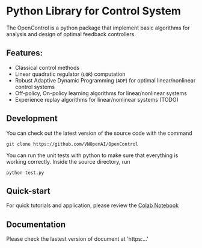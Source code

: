 # Python Library for Control System

The OpenControl is a python package that implement basic algorithms for analysis and design of optimal feedback controllers.

## Features:

- Classical control methods
- Linear quadratic regulator (``LQR``) computation
- Robust Adaptive Dynamic Programming (``ADP``) for optimal linear/nonlinear control systems
- Off-policy, On-policy learning algorithms for linear/nonlinear systems
- Experience replay algorithms for linear/nonlinear systems (TODO)

## Development

You can check out the latest version of the source code with the command

   `git clone https://github.com/VNOpenAI/OpenControl`

You can run the unit tests with python to make sure that everything is
working correctly.  Inside the source directory, run

   `python test.py`

## Quick-start

For quick tutorials and application, please review the [Colab Notebook](https://colab.research.google.com/drive/10mYMDliuOZD5i-YqmD9noOL8JDhC6t3x?usp=sharing)

## Documentation 

Please check the lastest version of document at 'https:...'